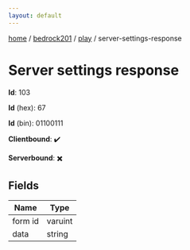 ```yaml
---
layout: default
---
```


[home](/)  /  [bedrock201](/protocol/bedrock201)  /  [play](/protocol/bedrock201/play)  /  server-settings-response

# Server settings response

**Id**: 103

**Id** (hex): 67

**Id** (bin): 01100111

**Clientbound**: ✔️

**Serverbound**: ✖️

## Fields

Name | Type
---|---
form id | varuint
data | string

